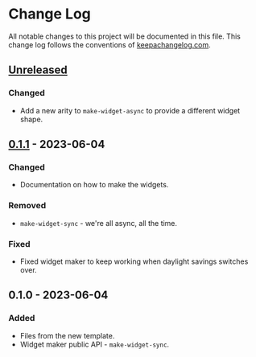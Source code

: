 # Change Log
All notable changes to this project will be documented in this file. This change log follows the conventions of [keepachangelog.com](http://keepachangelog.com/).

## [Unreleased]
### Changed
- Add a new arity to `make-widget-async` to provide a different widget shape.

## [0.1.1] - 2023-06-04
### Changed
- Documentation on how to make the widgets.

### Removed
- `make-widget-sync` - we're all async, all the time.

### Fixed
- Fixed widget maker to keep working when daylight savings switches over.

## 0.1.0 - 2023-06-04
### Added
- Files from the new template.
- Widget maker public API - `make-widget-sync`.

[Unreleased]: https://github.com/saguywalker/monkey-clj/compare/0.1.1...HEAD
[0.1.1]: https://github.com/saguywalker/monkey-clj/compare/0.1.0...0.1.1
